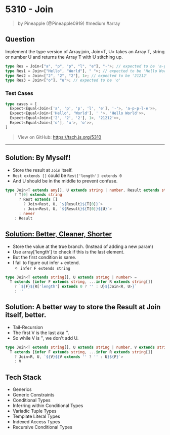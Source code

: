 # 5310 - Join
> by Pineapple (@Pineapple0919) #medium #array

## Question

Implement the type version of Array.join, Join<T, U> takes an Array T, string or number U and returns the Array T with U stitching up.

```ts
type Res = Join<["a", "p", "p", "l", "e"], "-">; // expected to be 'a-p-p-l-e'
type Res1 = Join<["Hello", "World"], " ">; // expected to be 'Hello World'
type Res2 = Join<["2", "2", "2"], 1>; // expected to be '21212'
type Res3 = Join<["o"], "u">; // expected to be 'o'
```

### Test Cases
```ts
type cases = [
  Expect<Equal<Join<['a', 'p', 'p', 'l', 'e'], '-'>, 'a-p-p-l-e'>>,
  Expect<Equal<Join<['Hello', 'World'], ' '>, 'Hello World'>>,
  Expect<Equal<Join<['2', '2', '2'], 1>, '21212'>>,
  Expect<Equal<Join<['o'], 'u'>, 'o'>>,
]
```

> View on GitHub: https://tsch.js.org/5310

---

## Solution: By Myself!
- Store the result at `Join` itself.
- `Rest extends []` could be `Rest['length'] extends 0`
- And U should be in the middle to prevent confuse.

```ts
type Join<T extends any[], U extends string | number, Result extends string = ''> = T extends [T[0], ...infer Rest]
    ? T[0] extends string
      ? Rest extends []
        ? Join<Rest, U, `${Result}${T[0]}`>
        : Join<Rest, U, `${Result}${T[0]}${U}`>
      : never
    : Result
```

## [Solution: Better, Cleaner, Shorter](https://ghaiklor.github.io/type-challenges-solutions/en/medium-join.html)

- Store the value at the true branch. (Instead of adding a new param)
- Use array['length'] to check if this is the last element.
- But the first condition is same.
- I fail to figure out infer + extend.
  - `infer F extends string`

```ts
type Join<T extends string[], U extends string | number> =
  T extends [infer F extends string, ...infer R extends string[]]
    ? `${F}${R['length'] extends 0 ? '' : U}${Join<R, U>}`
    : ''
```

## Solution: A better way to store the Result at Join itself, better.
- Tail-Recursion
- The first V is the last aka ''.
- So while V is '', we don't add U.

```ts
type Join<T extends string[], U extends string | number, V extends string = ''> =
  T extends [infer F extends string, ...infer R extends string[]]
    ? Join<R, U, `${V}${V extends '' ? '' : U}${F}`>
    : V
```

## Tech Stack
- Generics
- Generic Constraints
- Conditional Types
- Inferring within Conditional Types
- Variadic Tuple Types
- Template Literal Types
- Indexed Access Types
- Recursive Conditional Types
